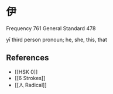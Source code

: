 # 伊
Frequency 761
General Standard 478

yī
third person pronoun; he, she, this, that

## References
- [[HSK 0]]
- [[6 Strokes]]
- [[人 Radical]]